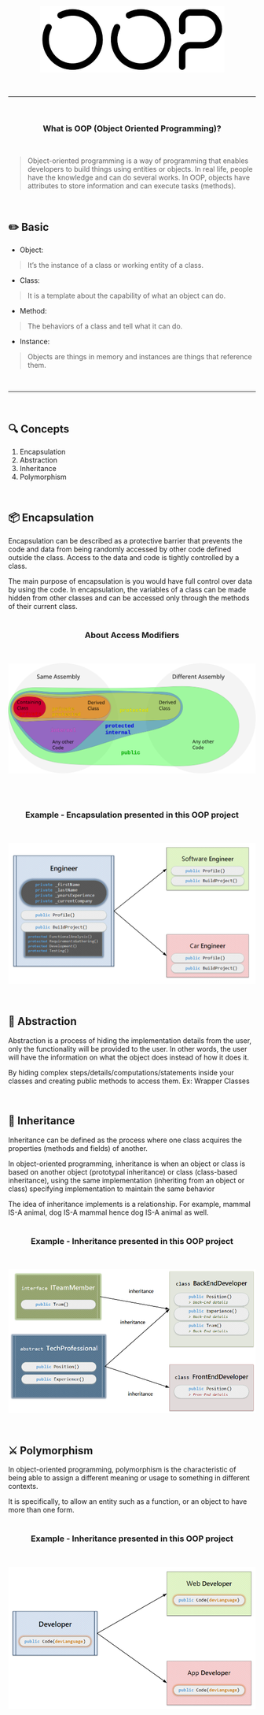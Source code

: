 <p align="center">
		<a href="">
			<img src="./img/OOP_v2.png">
		</a>
</p>
<br>

***

<br>
<h3 align="center"><strong>What is OOP (Object Oriented Programming)?</strong></h3>
<br>

> Object-oriented programming is a way of programming that enables developers to build things using entities or objects. 
In real life, people have the knowledge and can do several works. In OOP, objects have attributes to store information and can execute tasks (methods).

<br>

## ✏️ Basic

- Object:
>It’s the instance of a class or working entity of a class.
- Class:
>It is a template about the capability of what an object can do.
- Method:
>The behaviors of a class and tell what it can do.
- Instance:
>Objects are things in memory and instances are things that reference them.

<br>

***

<br>

## 🔍 Concepts

1. Encapsulation
2. Abstraction
3. Inheritance
4. Polymorphism


<br>

## 📦 Encapsulation

Encapsulation can be described as a protective barrier that prevents the code and data from being randomly accessed by other code defined outside the class. Access to the data and code is tightly controlled by a class.

The main purpose of encapsulation is you would have full control over data by using the code. In encapsulation, the variables of a class can be made hidden from other classes and can be accessed only through the methods of their current class. 
<br>
<br>
<h3 align="center"><strong>About Access Modifiers</strong></h3>
<br>
<p align="center">
		<a href="">
			<img src="./img/AccessModifiers.svg">
		</a>
</p>
<br>
<br>
<h3 align="center"><strong>Example - Encapsulation presented in this OOP project</strong></h3>
<br>
<p align="center">
		<a href="">
			<img src="./img/Encapsulation_v2.png">
		</a>
</p>

<br>

## 👻 Abstraction

Abstraction is a process of hiding the implementation details from the user, only the functionality will be provided to the user.
In other words, the user will have the information on what the object does instead of how it does it.

By hiding complex steps/details/computations/statements inside your classes and creating public methods to access them. Ex: Wrapper Classes

<br>

## 🔗 Inheritance

Inheritance can be defined as the process where one class acquires the properties (methods and fields) of another.

In object-oriented programming, inheritance is when an object or class is based on another object (prototypal inheritance) or class (class-based inheritance), using the same implementation (inheriting from an object or class) specifying implementation to maintain the same behavior

The idea of inheritance implements is a relationship. For example, mammal IS-A animal, dog IS-A mammal hence dog IS-A animal as well.
<br>
<br>
<h3 align="center"><strong>Example - Inheritance presented in this OOP project</strong></h3>
<br>
<p align="center">
		<a href="">
			<img src="./img/Inheritance_v2.png">
		</a>
</p>

<br>

## ⚔️ Polymorphism

In object-oriented programming, polymorphism is the characteristic of being able to assign a different meaning or usage to something in different contexts. 

It is specifically, to allow an entity such as a function, or an object to have more than one form.
<br>
<br>
<h3 align="center"><strong>Example - Inheritance presented in this OOP project</strong></h3>
<br>
<p align="center">
		<a href="">
			<img src="./img/Polymorphism_v2.png">
		</a>
</p>
